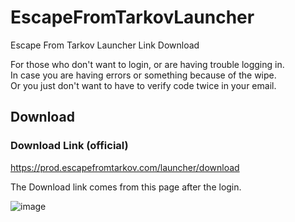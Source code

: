 # EscapeFromTarkovLauncher
Escape From Tarkov Launcher Link Download  
  
For those who don't want to login, or are having trouble logging in.   
In case you are having errors or something because of the wipe.  
Or you just don't want to have to verify code twice in your email.    


## Download



### Download Link (official)
https://prod.escapefromtarkov.com/launcher/download
  
  
  
The Download link comes from this page after the login.   
  
![image](https://github.com/vczoika/EscapeFromTarkovLauncher/assets/26311011/b400128c-d4c2-4fe2-84c4-85fe3d472a5d)



